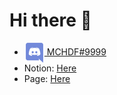 # Hi there 👋

- [<img src="https://raw.githubusercontent.com/MCHDF/MCHDF/main/discord.png" width="32" height="32" align="center"> MCHDF#9999](https://discord.com)<br>
- Notion: [Here](https://www.notion.so/mccounter/MCHDF-729e2fc8ccab43f294a047dc1d88d5db)<br>
- Page: [Here](https://mchdf.moe)<br><br>
